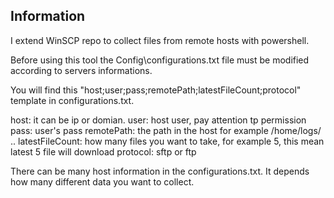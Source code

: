 ## Information

I extend WinSCP repo to collect files from remote hosts with powershell.

Before using this tool the Config\configurations.txt file must be modified according to servers informations.

You will find this "host;user;pass;remotePath;latestFileCount;protocol" template in configurations.txt.

host: it can be ip or domian.
user: host user, pay attention tp permission
pass: user's pass
remotePath: the path in the host for example /home/logs/ ..
latestFileCount: how many files you want to take, for example 5, this mean latest 5 file will download
protocol: sftp or ftp

There can be many host information in the configurations.txt. It depends how many different data you want to collect.
